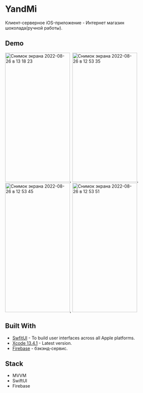 # YandMi
Клиент-серверное iOS-приложение - Интернет магазин шоколада(ручной работы).
## Demo
<img alt="Снимок экрана 2022-08-26 в 13 18 23" src="https://user-images.githubusercontent.com/54499958/186883030-463ba358-cad1-4c0b-8305-3bc8d2be309b.png" height="420" width="210">,
<img alt="Снимок экрана 2022-08-26 в 12 53 35" src="https://user-images.githubusercontent.com/54499958/186879242-1df6215c-3b46-42fc-9604-e58b4d80c9a9.png" height="420" width="210">,
<img alt="Снимок экрана 2022-08-26 в 12 53 45" src="https://user-images.githubusercontent.com/54499958/186879260-15f2d66a-67a3-4ca9-9bd3-f4680ed6835e.png" height="420" width="210">,
<img alt="Снимок экрана 2022-08-26 в 12 53 51" src="https://user-images.githubusercontent.com/54499958/186879266-d08e76bd-6d1e-4de1-b839-0c89d86e0706.png" height="420" width="210">

## Built With

* [SwfitUI](https://developer.apple.com/xcode/swiftui/) - To build user interfaces across all Apple platforms.
* [Xcode 13.4.1](https://developer.apple.com/documentation/xcode-release-notes/xcode-13_4_1-release-notes) - Latest version.
* [Firebase](https://firebase.google.com/) - бэкэнд-сервис.

## Stack

* MVVM
* SwiftUI
* Firebase
